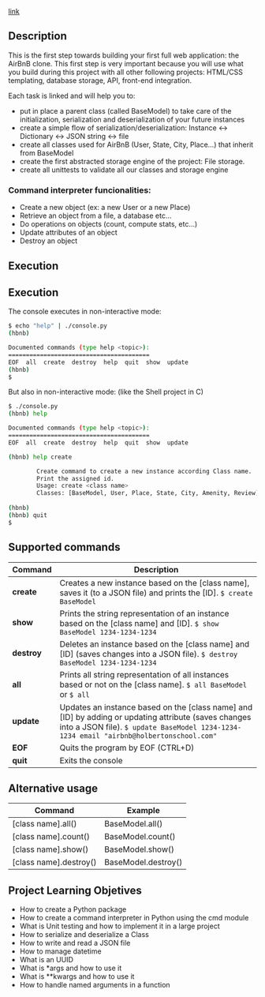 [link](https://i.imgur.com/X8EA2Zv.png)

## Description
This is the first step towards building your first full web application: the AirBnB clone. This first step is very important because you will use what you build during this project with all other following projects: HTML/CSS templating, database storage, API, front-end integration.

Each task is linked and will help you to:

* put in place a parent class (called BaseModel) to take care of the initialization, serialization and deserialization of your future instances
* create a simple flow of serialization/deserialization: Instance <-> Dictionary <-> JSON string <-> file
* create all classes used for AirBnB (User, State, City, Place…) that inherit from BaseModel
* create the first abstracted storage engine of the project: File storage.
* create all unittests to validate all our classes and storage engine

### Command interpreter funcionalities:
* Create a new object (ex: a new User or a new Place)
* Retrieve an object from a file, a database etc…
* Do operations on objects (count, compute stats, etc…)
* Update attributes of an object
* Destroy an object

## Execution
## Execution
The console executes in non-interactive mode:
```bash
$ echo "help" | ./console.py
(hbnb)

Documented commands (type help <topic>):
========================================
EOF  all  create  destroy  help  quit  show  update
(hbnb) 
$
```
But also in non-interactive mode: (like the Shell project in C)

```bash
$ ./console.py
(hbnb) help

Documented commands (type help <topic>):
========================================
EOF  all  create  destroy  help  quit  show  update

(hbnb) help create

        Create command to create a new instance according Class name.
        Print the assigned id.
        Usage: create <class name>
        Classes: [BaseModel, User, Place, State, City, Amenity, Review]
        
(hbnb) 
(hbnb) quit
$
```
## Supported commands
|Command| Description |
|--|--|
| **create** | Creates a new instance based on the [class name], saves it (to a JSON file) and prints the [ID]. `$ create BaseModel` |
| **show** | Prints the string representation of an instance based on the [class name] and [ID]. `$ show BaseModel 1234-1234-1234` |
| **destroy** | Deletes an instance based on the [class name] and [ID] (saves changes into a JSON file). `$ destroy BaseModel 1234-1234-1234` |
| **all** | Prints all string representation of all instances based or not on the [class name]. `$ all BaseModel` or `$ all` | 
| **update** | Updates an instance based on the [class name] and [ID] by adding or updating attribute (saves changes into a JSON file). `$ update BaseModel 1234-1234-1234 email "airbnb@holbertonschool.com"`|
| **EOF** | Quits the program by EOF (CTRL+D) |
| **quit** | Exits the console |


## Alternative usage
|Command| Example |
|--|--|
|[class name].all()| BaseModel.all() |
|[class name].count()| BaseModel.count() |
|[class name].show()| BaseModel.show() |
|[class name].destroy()| BaseModel.destroy() |

## Project Learning Objetives
* How to create a Python package
* How to create a command interpreter in Python using the cmd module
* What is Unit testing and how to implement it in a large project
* How to serialize and deserialize a Class
* How to write and read a JSON file
* How to manage datetime
* What is an UUID
* What is *args and how to use it
* What is **kwargs and how to use it
* How to handle named arguments in a function

